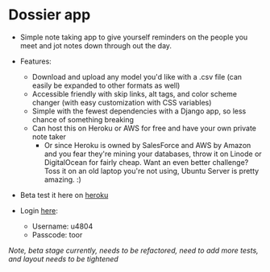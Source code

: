 

# Dossier app
- Simple note taking app to give yourself reminders on the people you meet and jot notes down through out the day.
- Features:
	- Download and upload any model you'd like with a .csv file (can easily be expanded to other formats as well)
	- Accessible friendly with skip links, alt tags, and color scheme changer (with easy customization with CSS variables)
	- Simple with the fewest dependencies with a Django app, so less chance of something breaking
	- Can host this on Heroku or AWS for free and have your own private note taker
		- Or since Heroku is owned by SalesForce and AWS by Amazon and you fear they're mining your databases,
			throw it on Linode or DigitalOcean for fairly cheap. Want an even better challenge?
			Toss it on an old laptop you're not using, Ubuntu Server is pretty amazing. :)

-  Beta test it here on [heroku](https://user-test-dossiers.herokuapp.com/)

- Login [here](https://user-test-dossiers.herokuapp.com/admin/):
	- Username: u4804
	- Passcode: toor






_Note, beta stage currently, needs to be refactored, need to add more tests, and layout needs to be tightened_

